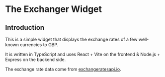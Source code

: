 # The Exchanger Widget

## Introduction

This is a simple widget that displays the exchange rates of a few well-known currencies to GBP.

It is written in TypeScript and uses React + Vite on the frontend & Node.js + Express on the backend side.

The exchange rate data come from [exchangeratesapi.io](https://exchangeratesapi.io).
